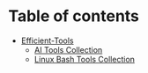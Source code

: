 # Table of contents

* [Efficient-Tools](README.md)
  * [AI Tools Collection](readme/ai-tools-collection.md)
  * [Linux Bash Tools Collection](readme/linux-bash-tools-collection.md)
